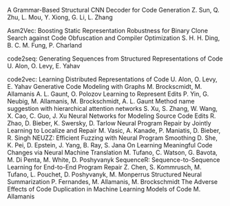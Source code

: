 A Grammar-Based Structural CNN Decoder for Code Generation	Z. Sun, Q. Zhu, L. Mou, Y. Xiong, G. Li, L. Zhang

Asm2Vec: Boosting Static Representation Robustness for Binary Clone Search against Code Obfuscation and Compiler Optimization	S. H. H. Ding, B. C. M. Fung, P. Charland

code2seq: Generating Sequences from Structured Representations of Code	U. Alon, O. Levy, E. Yahav

code2vec: Learning Distributed Representations of Code	U. Alon, O. Levy, E. Yahav
Generative Code Modeling with Graphs	M. Brockscmidt, M. Allamanis A. L. Gaunt, O. Polozov
Learning to Represent Edits	P. Yin, G. Neubig, M. Allamanis, M. Brockschmidt, A. L. Gaunt
Method name suggestion with hierarchical attention networks      	S. Xu, S. Zhang, W. Wang, X. Cao, C. Guo, J. Xu
Neural Networks for Modeling Source Code Edits	R. Zhao, D. Bieber, K. Swersky, D. Tarlow
Neural Program Repair by Jointly Learning to Localize and Repair	M. Vasic, A. Kanade, P. Maniatis, D. Bieber, R. Singh
NEUZZ: Efficient Fuzzing with Neural Program Smoothing	D. She, K. Pei, D. Epstein, J. Yang, B. Ray, S. Jana
On Learning Meaningful Code Changes via Neural Machine Translation	M. Tufano, C. Watson, G. Bavota, M. Di Penta, M. White, D. Poshyvanyk
SequenceR: Sequence-to-Sequence Learning for End-to-End Program Repair	Z. Chen, S. Kommrusch, M. Tufano, L. Pouchet, D. Poshyvanyk, M. Monperrus
Structured Neural Summarization	P. Fernandes, M. Allamanis, M. Brockschmidt
The Adverse Effects of Code Duplication in Machine Learning Models of Code	M. Allamanis

